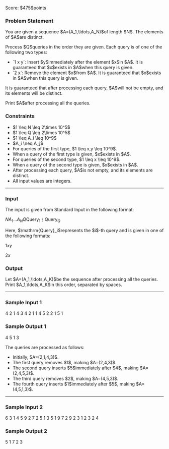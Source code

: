 
<div>

<span>

<span>

<p>
Score: $475$points
</p>

<div>

<section>

### **Problem Statement**

<p>
You are given a sequence $A=(A_1,\ldots,A_N)$of length $N$. The elements of $A$are distinct.
</p>

<p>
Process $Q$queries in the order they are given. Each query is of one of the following two types:
</p>

<ul>

<li>
`1 x y`: Insert $y$immediately after the element $x$in $A$. It is guaranteed that $x$exists in $A$when this query is given.
</li>

<li>
`2 x`: Remove the element $x$from $A$. It is guaranteed that $x$exists in $A$when this query is given.
</li>

</ul>

<p>
It is guaranteed that after processing each query, $A$will not be empty, and its elements will be distinct.
</p>

<p>
Print $A$after processing all the queries.
</p>

</section>

</div>

<div>

<section>

### **Constraints**

<ul>

<li>
$1 \leq N \leq 2\times 10^5$
</li>

<li>
$1 \leq Q \leq 2\times 10^5$
</li>

<li>
$1 \leq A_i \leq 10^9$
</li>

<li>
$A_i \neq A_j$
</li>

<li>
For queries of the first type, $1 \leq x,y \leq 10^9$.
</li>

<li>
When a query of the first type is given, $x$exists in $A$.
</li>

<li>
For queries of the second type, $1 \leq x \leq 10^9$.
</li>

<li>
When a query of the second type is given, $x$exists in $A$.
</li>

<li>
After processing each query, $A$is not empty, and its elements are distinct.
</li>

<li>
All input values are integers.
</li>

</ul>

</section>

</div>

---

<div>

<div>

<section>

### **Input**

<p>
The input is given from Standard Input in the following format:
</p>

<div>

$N$$A_1$$\ldots$$A_N$$Q$$\mathrm{Query}_1$$\vdots$$\mathrm{Query}_Q$
</div>

<p>
Here, $\mathrm{Query}_i$represents the $i$-th query and is given in one of the following formats:
</p>

<div>

$1$$x$$y$
</div>

<div>

$2$$x$
</div>

</section>

</div>

<div>

<section>

### **Output**

<p>
Let $A=(A_1,\ldots,A_K)$be the sequence after processing all the queries. Print $A_1,\ldots,A_K$in this order, separated by spaces.
</p>

</section>

</div>

</div>

---

<div>

<section>

### **Sample Input 1**

<div>

4
2 1 4 3
4
2 1
1 4 5
2 2
1 5 1

</div>

</section>

</div>

<div>

<section>

### **Sample Output 1**

<div>

4 5 1 3

</div>

<p>
The queries are processed as follows:
</p>

<ul>

<li>
Initially, $A=(2,1,4,3)$.
</li>

<li>
The first query removes $1$, making $A=(2,4,3)$.
</li>

<li>
The second query inserts $5$immediately after $4$, making $A=(2,4,5,3)$.
</li>

<li>
The third query removes $2$, making $A=(4,5,3)$.
</li>

<li>
The fourth query inserts $1$immediately after $5$, making $A=(4,5,1,3)$.
</li>

</ul>

</section>

</div>

---

<div>

<section>

### **Sample Input 2**

<div>

6
3 1 4 5 9 2
7
2 5
1 3 5
1 9 7
2 9
2 3
1 2 3
2 4

</div>

</section>

</div>

<div>

<section>

### **Sample Output 2**

<div>

5 1 7 2 3

</div>

</section>

</div>

</span>

</span>

</div>
